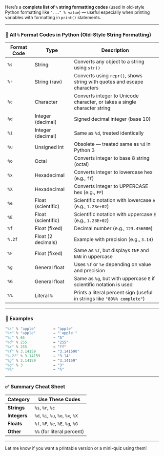 Here’s a **complete list of `%` string formatting codes** (used in old-style Python formatting like `"..." % value`) — useful especially when printing variables with formatting in `print()` statements.

---

### 📘 **All `%` Format Codes in Python (Old-Style String Formatting)**

|Format Code|Type|Description|
|---|---|---|
|`%s`|String|Converts any object to a string using `str()`|
|`%r`|String (raw)|Converts using `repr()`, shows string with quotes and escape characters|
|`%c`|Character|Converts integer to Unicode character, or takes a single character string|
|`%d`|Integer (decimal)|Signed decimal integer (base 10)|
|`%i`|Integer (decimal)|Same as `%d`, treated identically|
|`%u`|Unsigned int|Obsolete — treated same as `%d` in Python 3|
|`%o`|Octal|Converts integer to base 8 string (octal)|
|`%x`|Hexadecimal|Converts integer to lowercase hex (e.g., `ff`)|
|`%X`|Hexadecimal|Converts integer to UPPERCASE hex (e.g., `FF`)|
|`%e`|Float (scientific)|Scientific notation with lowercase `e` (e.g., `1.23e+02`)|
|`%E`|Float (scientific)|Scientific notation with uppercase `E` (e.g., `1.23E+02`)|
|`%f`|Float (fixed)|Decimal number (e.g., `123.456000`)|
|`%.2f`|Float (2 decimals)|Example with precision (e.g., `3.14`)|
|`%F`|Float (fixed)|Same as `%f`, but displays `INF` and `NAN` in uppercase|
|`%g`|General float|Uses `%f` or `%e` depending on value and precision|
|`%G`|General float|Same as `%g`, but with uppercase `E` if scientific notation is used|
|`%%`|Literal `%`|Prints a literal percent sign (useful in strings like `"80%% complete"`)|

---

### 🧪 Examples

```python
"%s" % "apple"        → "apple"
"%r" % "apple"        → "'apple'"
"%c" % 65             → "A"
"%d" % 255            → "255"
"%x" % 255            → "ff"
"%f" % 3.14159        → "3.141590"
"%.2f" % 3.14159      → "3.14"
"%g" % 3.14159        → "3.14159"
"%g" % 3              → "3"
"%%"                  → "%"
```

---

### ✅ Summary Cheat Sheet

|Category|Use These Codes|
|---|---|
|**Strings**|`%s`, `%r`, `%c`|
|**Integers**|`%d`, `%i`, `%u`, `%o`, `%x`, `%X`|
|**Floats**|`%f`, `%F`, `%e`, `%E`, `%g`, `%G`|
|**Other**|`%%` (for literal percent)|

---

Let me know if you want a printable version or a mini-quiz using them!